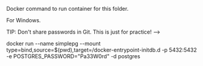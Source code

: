 Docker command to run container for this folder.

For Windows.

TIP: Don't share passwords in Git. This is just for practice! -->

docker run --name simplepg --mount type=bind,source=$(pwd),target=/docker-entrypoint-initdb.d -p 5432:5432 -e POSTGRES_PASSWORD="Pa33W0rd" -d postgres
